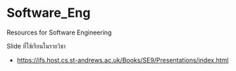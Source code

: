 # Software_Eng
Resources for Software Engineering

Slide ที่ใช้เรียนในรายวิชา
  * https://ifs.host.cs.st-andrews.ac.uk/Books/SE9/Presentations/index.html
